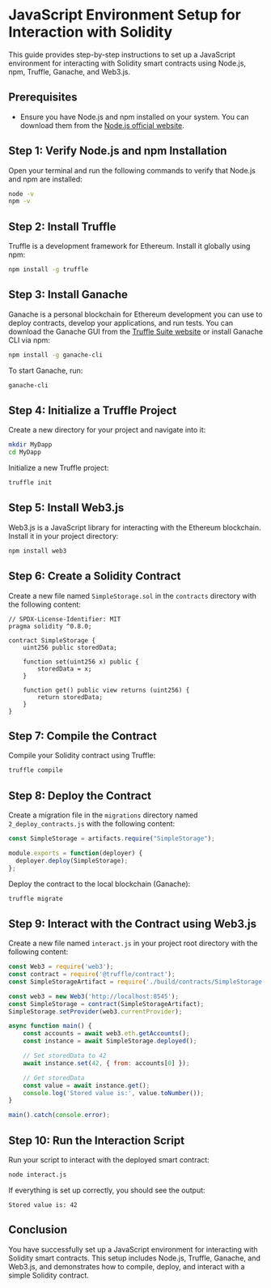 # JavaScript Environment Setup for Interaction with Solidity

This guide provides step-by-step instructions to set up a JavaScript environment for interacting with Solidity smart contracts using Node.js, npm, Truffle, Ganache, and Web3.js.

## Prerequisites

- Ensure you have Node.js and npm installed on your system. You can download them from the [Node.js official website](https://nodejs.org/).

## Step 1: Verify Node.js and npm Installation

Open your terminal and run the following commands to verify that Node.js and npm are installed:

```bash
node -v
npm -v
```

## Step 2: Install Truffle

Truffle is a development framework for Ethereum. Install it globally using npm:

```bash
npm install -g truffle
```

## Step 3: Install Ganache

Ganache is a personal blockchain for Ethereum development you can use to deploy contracts, develop your applications, and run tests. You can download the Ganache GUI from the [Truffle Suite website](https://www.trufflesuite.com/ganache) or install Ganache CLI via npm:

```bash
npm install -g ganache-cli
```

To start Ganache, run:

```bash
ganache-cli
```

## Step 4: Initialize a Truffle Project

Create a new directory for your project and navigate into it:

```bash
mkdir MyDapp
cd MyDapp
```

Initialize a new Truffle project:

```bash
truffle init
```

## Step 5: Install Web3.js

Web3.js is a JavaScript library for interacting with the Ethereum blockchain. Install it in your project directory:

```bash
npm install web3
```

## Step 6: Create a Solidity Contract

Create a new file named `SimpleStorage.sol` in the `contracts` directory with the following content:

```solidity
// SPDX-License-Identifier: MIT
pragma solidity ^0.8.0;

contract SimpleStorage {
    uint256 public storedData;

    function set(uint256 x) public {
        storedData = x;
    }

    function get() public view returns (uint256) {
        return storedData;
    }
}
```

## Step 7: Compile the Contract

Compile your Solidity contract using Truffle:

```bash
truffle compile
```

## Step 8: Deploy the Contract

Create a migration file in the `migrations` directory named `2_deploy_contracts.js` with the following content:

```javascript
const SimpleStorage = artifacts.require("SimpleStorage");

module.exports = function(deployer) {
  deployer.deploy(SimpleStorage);
};
```

Deploy the contract to the local blockchain (Ganache):

```bash
truffle migrate
```

## Step 9: Interact with the Contract using Web3.js

Create a new file named `interact.js` in your project root directory with the following content:

```javascript
const Web3 = require('web3');
const contract = require('@truffle/contract');
const SimpleStorageArtifact = require('./build/contracts/SimpleStorage.json');

const web3 = new Web3('http://localhost:8545');
const SimpleStorage = contract(SimpleStorageArtifact);
SimpleStorage.setProvider(web3.currentProvider);

async function main() {
    const accounts = await web3.eth.getAccounts();
    const instance = await SimpleStorage.deployed();

    // Set storedData to 42
    await instance.set(42, { from: accounts[0] });

    // Get storedData
    const value = await instance.get();
    console.log('Stored value is:', value.toNumber());
}

main().catch(console.error);
```

## Step 10: Run the Interaction Script

Run your script to interact with the deployed smart contract:

```bash
node interact.js
```

If everything is set up correctly, you should see the output:

```
Stored value is: 42
```

## Conclusion

You have successfully set up a JavaScript environment for interacting with Solidity smart contracts. This setup includes Node.js, Truffle, Ganache, and Web3.js, and demonstrates how to compile, deploy, and interact with a simple Solidity contract.
